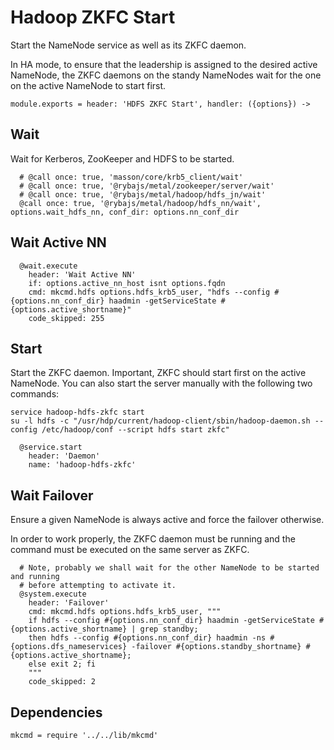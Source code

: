 
# Hadoop ZKFC Start

Start the NameNode service as well as its ZKFC daemon.

In HA mode, to ensure that the leadership is assigned to the desired active
NameNode, the ZKFC daemons on the standy NameNodes wait for the one on the
active NameNode to start first.

    module.exports = header: 'HDFS ZKFC Start', handler: ({options}) ->

## Wait

Wait for Kerberos, ZooKeeper and HDFS to be started.

      # @call once: true, 'masson/core/krb5_client/wait'
      # @call once: true, '@rybajs/metal/zookeeper/server/wait'
      # @call once: true, '@rybajs/metal/hadoop/hdfs_jn/wait'
      @call once: true, '@rybajs/metal/hadoop/hdfs_nn/wait', options.wait_hdfs_nn, conf_dir: options.nn_conf_dir

## Wait Active NN

      @wait.execute
        header: 'Wait Active NN'
        if: options.active_nn_host isnt options.fqdn
        cmd: mkcmd.hdfs options.hdfs_krb5_user, "hdfs --config #{options.nn_conf_dir} haadmin -getServiceState #{options.active_shortname}"
        code_skipped: 255

## Start

Start the ZKFC daemon. Important, ZKFC should start first on the active
NameNode. You can also start the server manually with the following two
commands:

```
service hadoop-hdfs-zkfc start
su -l hdfs -c "/usr/hdp/current/hadoop-client/sbin/hadoop-daemon.sh --config /etc/hadoop/conf --script hdfs start zkfc"
```

      @service.start
        header: 'Daemon'
        name: 'hadoop-hdfs-zkfc'

## Wait Failover

Ensure a given NameNode is always active and force the failover otherwise.

In order to work properly, the ZKFC daemon must be running and the command must
be executed on the same server as ZKFC.

      # Note, probably we shall wait for the other NameNode to be started and running
      # before attempting to activate it.
      @system.execute
        header: 'Failover'
        cmd: mkcmd.hdfs options.hdfs_krb5_user, """
        if hdfs --config #{options.nn_conf_dir} haadmin -getServiceState #{options.active_shortname} | grep standby;
        then hdfs --config #{options.nn_conf_dir} haadmin -ns #{options.dfs_nameservices} -failover #{options.standby_shortname} #{options.active_shortname};
        else exit 2; fi
        """
        code_skipped: 2

## Dependencies

    mkcmd = require '../../lib/mkcmd'
